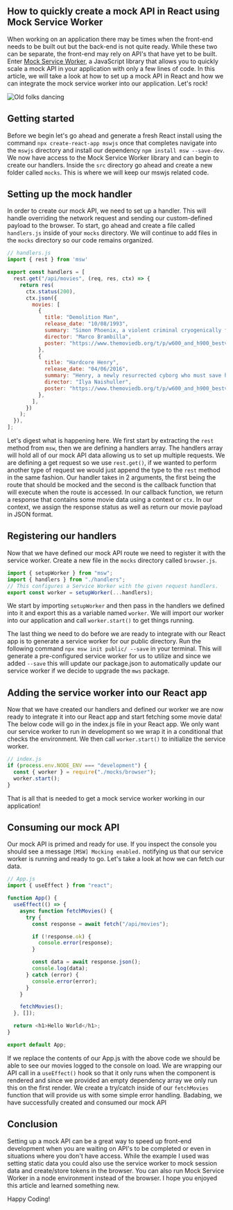 ## How to quickly create a mock API in React using Mock Service Worker

When working on an application there may be times when the front-end needs to be built out but the back-end is not quite ready. While these two can be separate, the front-end may rely on API's that have yet to be built. Enter [Mock Service Worker](https://mswjs.io/), a JavaScript library that allows you to quickly scale a mock API in your application with only a few lines of code. In this article, we will take a look at how to set up a mock API in React and how we can integrate the mock service worker into our application. Let's rock!

![Old folks dancing](https://media4.giphy.com/media/3rgXBQIDHkFNniTNRu/giphy.webp?cid=ecf05e478bip2uu3xjjdjo2vuskqvyupa2hagfwj7spvcmxe&rid=giphy.webp&ct=g)

## Getting started

Before we begin let's go ahead and generate a fresh React install using the command `npx create-react-app mswjs` once that completes navigate into the `mswjs` directory and install our dependency `npm install msw --save-dev`. We now have access to the Mock Service Worker library and can begin to create our handlers. Inside the `src` directory go ahead and create a new folder called `mocks`. This is where we will keep our mswjs related code.

## Setting up the mock handler

In order to create our mock API, we need to set up a handler. This will handle overriding the network request and sending our custom-defined payload to the browser. To start, go ahead and create a file called `handlers.js` inside of your `mocks` directory. We will continue to add files in the `mocks` directory so our code remains organized.

```js
// handlers.js
import { rest } from 'msw'

export const handlers = [
  rest.get("/api/movies", (req, res, ctx) => {
    return res(
      ctx.status(200),
      ctx.json({
        movies: [
          {
            title: "Demolition Man",
            release_date: "10/08/1993",
            summary: "Simon Phoenix, a violent criminal cryogenically frozen in 1996, escapes during a parole hearing in 2032 in the utopia of San Angeles. Police are incapable of dealing with his violent ways and turn to his captor, who had also been cryogenically frozen after being wrongfully accused of killing 30 innocent people while apprehending Phoenix.",
            director: "Marco Brambilla",
            poster: "https://www.themoviedb.org/t/p/w600_and_h900_bestv2/yC3TFv0lw57PCzXS5xx527AJogo.jpg",
          },
          {
            title: "Hardcore Henry",
            release_date: "04/06/2016",
            summary: "Henry, a newly resurrected cyborg who must save his wife/creator from the clutches of a psychotic tyrant with telekinetic powers, AKAN, and his army of mercenaries. Fighting alongside Henry is Jimmy, who is Henry's only hope to make it through the day. Hardcore Henry takes place over the course of one day, in Moscow, Russia.",
            director: "Ilya Naishuller",
            poster: "https://www.themoviedb.org/t/p/w600_and_h900_bestv2/vmJMY8cbKs78F59OlTc8xkLf9Fj.jpg",
          },
        ],
      })
    );
  }),
];
```

Let's digest what is happening here. We first start by extracting the `rest` method from `msw`, then we are defining a handlers array. The handlers array will hold all of our mock API data allowing us to set up multiple requests. We are defining a get request so we use `rest.get()`, if we wanted to perform another type of request we would just append the type to the `rest` method in the same fashion. Our handler takes in 2 arguments, the first being the route that should be mocked and the second is the callback function that will execute when the route is accessed. In our callback function, we return a response that contains some movie data using a context or `ctx`. In our context, we assign the response status as well as return our movie payload in JSON format.

## Registering our handlers

Now that we have defined our mock API route we need to register it with the service worker. Create a new file in the `mocks` directory called `browser.js`.

```js
import { setupWorker } from "msw";
import { handlers } from "./handlers";
// This configures a Service Worker with the given request handlers.
export const worker = setupWorker(...handlers);
```

We start by importing `setupWorker` and then pass in the handlers we defined into it and export this as a variable named `worker`. We will import our worker into our application and call `worker.start()` to get things running.

The last thing we need to do before we are ready to integrate with our React app is to generate a service worker for our public directory. Run the following command `npx msw init public/ --save` in your terminal. This will generate a pre-configured service worker for us to utilize and since we added `--save` this will update our package.json to automatically update our service worker if we decide to upgrade the `mws` package. 

## Adding the service worker into our React app

Now that we have created our handlers and defined our worker we are now ready to integrate it into our React app and start fetching some movie data! The below code will go in the index.js file in your React app. We only want our service worker to run in development so we wrap it in a conditional that checks the environment. We then call `worker.start()` to initialize the service worker.

```js
// index.js
if (process.env.NODE_ENV === "development") {
  const { worker } = require("./mocks/browser");
  worker.start();
}
```
That is all that is needed to get a mock service worker working in our application!

## Consuming our mock API

Our mock API is primed and ready for use. If you inspect the console you should see a message `[MSW] Mocking enabled.` notifying us that our service worker is running and ready to go. Let's take a look at how we can fetch our data.

```js
// App.js
import { useEffect } from "react";

function App() {
  useEffect(() => {
    async function fetchMovies() {
      try {
        const response = await fetch("/api/movies");

        if (!response.ok) {
          console.error(response);
        }

        const data = await response.json();
        console.log(data);
      } catch (error) {
        console.error(error);
      }
    }

    fetchMovies();
  }, []);

  return <h1>Hello World</h1>;
}

export default App;
```

If we replace the contents of our App.js with the above code we should be able to see our movies logged to the console on load. We are wrapping our API call in a `useEffect()` hook so that it only runs when the component is rendered and since we provided an empty dependency array we only run this on the first render. We create a try/catch inside of our `fetchMovies` function that will provide us with some simple error handling. Badabing, we have successfully created and consumed our mock API

## Conclusion

Setting up a mock API can be a great way to speed up front-end development when you are waiting on API's to be completed or even in situations where you don't have access. While the example I used was setting static data you could also use the service worker to mock session data and create/store tokens in the browser. You can also run Mock Service Worker in a node environment instead of the browser. I hope you enjoyed this article and learned something new. 

Happy Coding!